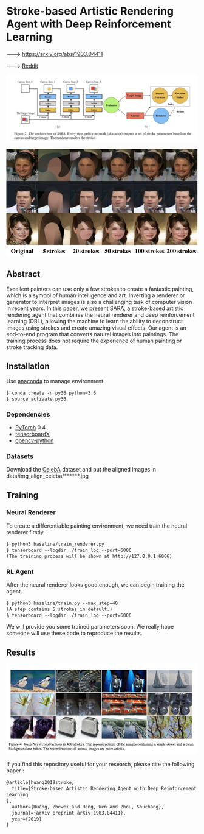 # Stroke-based Artistic Rendering Agent with Deep Reinforcement Learning

---> https://arxiv.org/abs/1903.04411

---> [Reddit](https://www.reddit.com/r/computervision/comments/b01ksx/strokebased_artistic_rendering_agent_with_deep/)

![Architecture](./image/main.jpg)

![CelebA paintings stroke by stroke.](./image/step.png)

## Abstract

Excellent painters can use only a few strokes to create a fantastic painting, which is a symbol of human intelligence and art. Inverting a renderer or generator to interpret images is also a challenging task of computer vision in recent years. In this paper, we present SARA, a stroke-based artistic rendering agent that combines the neural renderer and deep reinforcement learning (DRL), allowing the machine to learn the ability to deconstruct images using strokes and create amazing visual effects. Our agent is an end-to-end program that converts natural images into paintings. The training process does not require the experience of human painting or stroke tracking data.

## Installation
Use [anaconda](https://conda.io/miniconda.html) to manage environment

```
$ conda create -n py36 python=3.6
$ source activate py36
```

### Dependencies
* [PyTorch](http://pytorch.org/) 0.4 
* [tensorboardX](https://github.com/lanpa/tensorboard-pytorch/tree/master/tensorboardX)
* [opencv-python](https://pypi.org/project/opencv-python/)

### Datasets
Download the [CelebA](http://mmlab.ie.cuhk.edu.hk/projects/CelebA.html) dataset and put the aligned images in data/img_align_celeba/\*\*\*\*\*\*.jpg

## Training

### Neural Renderer
To create a differentiable painting environment, we need train the neural renderer firstly. 

```
$ python3 baseline/train_renderer.py
$ tensorboard --logdir ./train_log --port=6006
(The training process will be shown at http://127.0.0.1:6006)
```

### RL Agent
After the neural renderer looks good enough, we can begin training the agent.
```
$ python3 baseline/train.py --max_step=40
(A step contains 5 strokes in default.)
$ tensorboard --logdir ./train_log --port=6006
```

We will provide you some trained parameters soon. We really hope someone will use these code to reproduce the results.
## Results

![ImageNet paintings](./image/imagenet.png)

If you find this repository useful for your research, please cite the following paper :

```
@article{huang2019stroke,
  title={Stroke-based Artistic Rendering Agent with Deep Reinforcement Learning
},
  author={Huang, Zhewei and Heng, Wen and Zhou, Shuchang},
  journal={arXiv preprint arXiv:1903.04411},
  year={2019}
}
```
